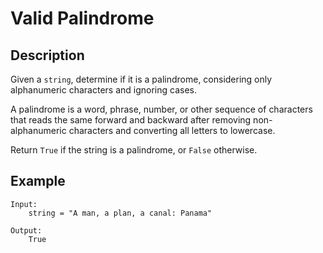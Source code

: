 # Valid Palindrome

## Description

Given a `string`, determine if it is a palindrome, considering only alphanumeric characters and ignoring cases.

A palindrome is a word, phrase, number, or other sequence of characters that reads the same forward and backward after removing non-alphanumeric characters and converting all letters to lowercase.

Return `True` if the string is a palindrome, or `False` otherwise.

## Example

```
Input:
    string = "A man, a plan, a canal: Panama"

Output:
    True
```